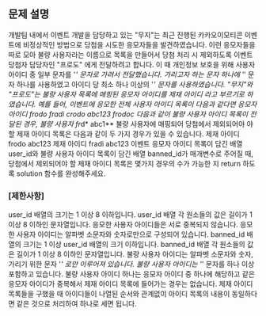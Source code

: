 ## 문제 설명
개발팀 내에서 이벤트 개발을 담당하고 있는 "무지"는 최근 진행된 카카오이모티콘 이벤트에 비정상적인 방법으로 당첨을 시도한 응모자들을 발견하였습니다. 이런 응모자들을 따로 모아 불량 사용자라는 이름으로 목록을 만들어서 당첨 처리 시 제외하도록 이벤트 당첨자 담당자인 "프로도" 에게 전달하려고 합니다. 이 때 개인정보 보호을 위해 사용자 아이디 중 일부 문자를 '*' 문자로 가려서 전달했습니다. 가리고자 하는 문자 하나에 '*' 문자 하나를 사용하였고 아이디 당 최소 하나 이상의 '*' 문자를 사용하였습니다.
"무지"와 "프로도"는 불량 사용자 목록에 매핑된 응모자 아이디를 제재 아이디 라고 부르기로 하였습니다.
예를 들어, 이벤트에 응모한 전체 사용자 아이디 목록이 다음과 같다면
응모자 아이디
frodo
fradi
crodo
abc123
frodoc
다음과 같이 불량 사용자 아이디 목록이 전달된 경우,
불량 사용자
fr*d*
abc1**
불량 사용자에 매핑되어 당첨에서 제외되어야 야 할 제재 아이디 목록은 다음과 같이 두 가지 경우가 있을 수 있습니다.
제재 아이디
frodo
abc123
제재 아이디
fradi
abc123
이벤트 응모자 아이디 목록이 담긴 배열 user_id와 불량 사용자 아이디 목록이 담긴 배열 banned_id가 매개변수로 주어질 때, 당첨에서 제외되어야 할 제재 아이디 목록은 몇가지 경우의 수가 가능한 지 return 하도록 solution 함수를 완성해주세요.
### [제한사항]
user_id 배열의 크기는 1 이상 8 이하입니다.
user_id 배열 각 원소들의 값은 길이가 1 이상 8 이하인 문자열입니다.
응모한 사용자 아이디들은 서로 중복되지 않습니다.
응모한 사용자 아이디는 알파벳 소문자와 숫자로만으로 구성되어 있습니다.
banned_id 배열의 크기는 1 이상 user_id 배열의 크기 이하입니다.
banned_id 배열 각 원소들의 값은 길이가 1 이상 8 이하인 문자열입니다.
불량 사용자 아이디는 알파벳 소문자와 숫자, 가리기 위한 문자 '*' 로만 이루어져 있습니다.
불량 사용자 아이디는 '*' 문자를 하나 이상 포함하고 있습니다.
불량 사용자 아이디 하나는 응모자 아이디 중 하나에 해당하고 같은 응모자 아이디가 중복해서 제재 아이디 목록에 들어가는 경우는 없습니다.
제재 아이디 목록들을 구했을 때 아이디들이 나열된 순서와 관계없이 아이디 목록의 내용이 동일하다면 같은 것으로 처리하여 하나로 세면 됩니다.
